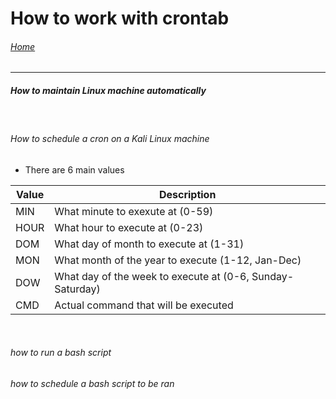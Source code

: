 # How to work with crontab

###### [Home](https://eduardo-granados.github.io/)

---

##### How to maintain Linux machine automatically
<br>

###### How to schedule a cron on a Kali Linux machine
- There are 6 main values

Value|Description|
-|-|
MIN|What minute to exexute at (0-59)|
HOUR|What hour to execute at (0-23)|
DOM|What day of month to execute at (1-31)|
MON|What month of the year to execute (1-12, Jan-Dec)|
DOW|What day of the week to execute at (0-6, Sunday-Saturday)|
CMD|Actual command that will be executed|
<br>

###### how to run a bash script

###### how to schedule a bash script to be ran

######
```bash

```